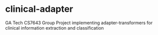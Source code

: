 # clinical-adapter
GA Tech CS7643 Group Project implementing adapter-transformers for clinical information extraction and classification

